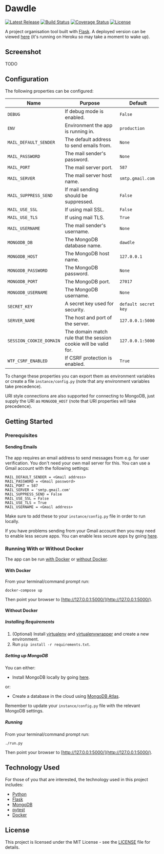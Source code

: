 # Dawdle

[![Latest Release](https://img.shields.io/github/release/vanillaSlice/dawdle.svg)](https://github.com/vanillaSlice/dawdle/releases/latest)
[![Build Status](https://img.shields.io/travis/com/vanillaSlice/dawdle/master.svg)](https://travis-ci.com/vanillaSlice/dawdle)
[![Coverage Status](https://img.shields.io/coveralls/github/vanillaSlice/dawdle/master.svg)](https://coveralls.io/github/vanillaSlice/dawdle?branch=master)
[![License](https://img.shields.io/github/license/vanillaSlice/dawdle.svg)](LICENSE)

A project organisation tool built with [Flask](http://flask.pocoo.org/).
A deployed version can be viewed [here](https://dawdle.mikelowe.xyz/) (it's running on Heroku so may take a moment to
wake up).

## Screenshot

TODO

## Configuration

The following properties can be configured:

| Name                    | Purpose                                                          | Default               |
| ----------------------- | ---------------------------------------------------------------- | --------------------- |
| `DEBUG`                 | If debug mode is enabled.                                        | `False`               |
| `ENV`                   | Environment the app is running in.                               | `production`          |
| `MAIL_DEFAULT_SENDER`   | The default address to send emails from.                         | `None`                |
| `MAIL_PASSWORD`         | The mail sender's password.                                      | `None`                |
| `MAIL_PORT`             | The mail server port.                                            | `587`                 |
| `MAIL_SERVER`           | The mail server host name.                                       | `smtp.gmail.com`      |
| `MAIL_SUPPRESS_SEND`    | If mail sending should be suppressed.                            | `False`               |
| `MAIL_USE_SSL`          | If using mail SSL.                                               | `False`               |
| `MAIL_USE_TLS`          | If using mail TLS.                                               | `True`                |
| `MAIL_USERNAME`         | The mail sender's username.                                      | `None`                |
| `MONGODB_DB`            | The MongoDB database name.                                       | `dawdle`              |
| `MONGODB_HOST`          | The MongoDB host name.                                           | `127.0.0.1`           |
| `MONGODB_PASSWORD`      | The MongoDB password.                                            | `None`                |
| `MONGODB_PORT`          | The MongoDB port.                                                | `27017`               |
| `MONGODB_USERNAME`      | The MongoDB username.                                            | `None`                |
| `SECRET_KEY`            | A secret key used for security.                                  | `default secret key`  |
| `SERVER_NAME`           | The host and port of the server.                                 | `127.0.0.1:5000`      |
| `SESSION_COOKIE_DOMAIN` | The domain match rule that the session cookie will be valid for. | `127.0.0.1:5000`      |
| `WTF_CSRF_ENABLED`      | If CSRF protection is enabled.                                   | `True`                |

To change these properties you can export them as environment variables or create a file `instance/config.py` (note
that any environment variables take precedence).

URI style connections are also supported for connecting to MongoDB, just supply the URI as `MONGODB_HOST` (note that
URI properties will take precedence).

## Getting Started

### Prerequisites

#### Sending Emails

The app requires an email address to send messages from e.g. for user verification.
You don't need your own mail server for this. You can use a Gmail account with the following settings:

```
MAIL_DEFAULT_SENDER = <Gmail address>
MAIL_PASSWORD = <Gmail password>
MAIL_PORT = 587
MAIL_SERVER = 'smtp.gmail.com'
MAIL_SUPPRESS_SEND = False
MAIL_USE_SSL = False
MAIL_USE_TLS = True
MAIL_USERNAME = <Gmail address>
```

Make sure to add these to your `instance/config.py` file in order to run locally.

If you have problems sending from your Gmail account then you may need to enable less secure apps.
You can enable less secure apps by going [here](https://myaccount.google.com/lesssecureapps).

### Running With or Without Docker

The app can be run [with Docker](#with-docker) or [without Docker](#without-docker).

#### With Docker

From your terminal/command prompt run:

```
docker-compose up
```

Then point your browser to [http://127.0.0.1:5000/](http://127.0.0.1:5000/).

#### Without Docker

##### Installing Requirements

1. (Optional) Install [virtualenv](https://pypi.org/project/virtualenv/) and
[virtualenvwrapper](https://virtualenvwrapper.readthedocs.io/en/latest/) and create a new environment.
2. Run `pip install -r requirements.txt`.

##### Setting up MongoDB

You can either:

* Install MongoDB locally by going [here](https://www.mongodb.com/download-center#community).

or:

* Create a database in the cloud using [MongoDB Atlas](https://www.mongodb.com/cloud/atlas).

Remember to update your `instance/config.py` file with the relevant MongoDB settings.

##### Running

From your terminal/command prompt run:

```
./run.py
```

Then point your browser to [http://127.0.0.1:5000/](http://127.0.0.1:5000/).

## Technology Used

For those of you that are interested, the technology used in this project includes:

* [Python](https://www.python.org/)
* [Flask](http://flask.pocoo.org/)
* [MongoDB](https://www.mongodb.com/)
* [pytest](https://docs.pytest.org/en/latest/)
* [Docker](https://www.docker.com/)

## License

This project is licensed under the MIT License - see the [LICENSE](LICENSE) file for details.
